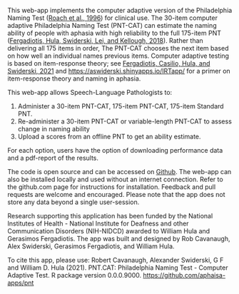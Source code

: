 This web-app implements the computer adaptive version of the Philadelphia Naming Test ([Roach et al., 1996](http://aphasiology.pitt.edu/215/1/24-09.pdf)) for clinical use. The 30-item computer adaptive Philadelphia Naming Test (PNT-CAT) can estimate the naming ability of people with aphasia with high reliability to the full 175-item PNT ([Fergadiotis, Hula, Swiderski, Lei, and Kellough, 2018](https://pubs.asha.org/doi/full/10.1044/2018_JSLHR-L-18-0344)). Rather than delivering all 175 items in order, The PNT-CAT chooses the next item based on how well an individual names previous items. Computer adaptive testing is based on item-response theory; see [Fergadiotis, Casilio, Hula, and Swiderski, 2021](https://www.thieme-connect.com/products/ejournals/abstract/10.1055/s-0041-1727252) and https://aswiderski.shinyapps.io/IRTapp/ for a primer on item-response theory and naming in aphasia.

This web-app allows Speech-Language Pathologists to:

1. Administer a 30-item PNT-CAT, 175-item PNT-CAT, 175-item Standard PNT. 
2. Re-administer a 30-item PNT-CAT or variable-length PNT-CAT to assess change in naming ability
3. Upload a scores from an offline PNT to get an ability estimate. 

For each option, users have the option of downloading performance data and a pdf-report of the results.

The code is open source and can be accessed on [Github](https://github.com/aphasia-apps/pnt). The web-app can also be installed locally and used without an internet connection. Refer to the github.com page for instructions for installation. Feedback and pull requests are welcome and encouraged. Please note that the app does not store any data beyond a single user-session. 

Research supporting this application has been funded by the National Institutes of Health - National Institute for Deafness and other Communication Disorders (NIH-NIDCD) awarded to William Hula and Gerasimos Fergadiotis. The app was built and designed by Rob Cavanaugh, Alex Swiderski, Gerasimos Fergadiotis, and William Hula. 

To cite this app, please use: Robert Cavanaugh, Alexander Swiderski, G F and William D. Hula (2021). PNT.CAT: Philadelphia Naming Test - Computer Adaptive Test. R package version 0.0.0.9000. https://github.com/aphaisa-apps/pnt
